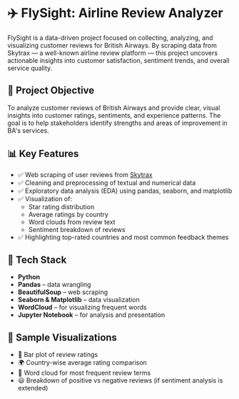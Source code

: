 # ✈️ FlySight: Airline Review Analyzer

FlySight is a data-driven project focused on collecting, analyzing, and visualizing customer reviews for British Airways. By scraping data from Skytrax — a well-known airline review platform — this project uncovers actionable insights into customer satisfaction, sentiment trends, and overall service quality.

## 📌 Project Objective

To analyze customer reviews of British Airways and provide clear, visual insights into customer ratings, sentiments, and experience patterns. The goal is to help stakeholders identify strengths and areas of improvement in BA's services.

## 📊 Key Features

- ✅ Web scraping of user reviews from [Skytrax](https://www.airlinequality.com)
- ✅ Cleaning and preprocessing of textual and numerical data
- ✅ Exploratory data analysis (EDA) using pandas, seaborn, and matplotlib
- ✅ Visualization of:
  - Star rating distribution
  - Average ratings by country
  - Word clouds from review text
  - Sentiment breakdown of reviews
- ✅ Highlighting top-rated countries and most common feedback themes

## 🧰 Tech Stack

- **Python**
- **Pandas** – data wrangling
- **BeautifulSoup** – web scraping
- **Seaborn & Matplotlib** – data visualization
- **WordCloud** – for visualizing frequent words
- **Jupyter Notebook** – for analysis and presentation

## 📎 Sample Visualizations

- 📌 Bar plot of review ratings
- 🌍 Country-wise average rating comparison
- 💬 Word cloud for most frequent review terms
- 😃 Breakdown of positive vs negative reviews (if sentiment analysis is extended)
